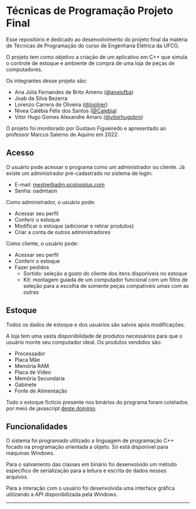 # Técnicas de Programação Projeto Final

Esse repositório é dedicado ao desenvolvimento do projeto final da matéria de Técnicas de Programação do curso de Engenharia Elétrica da UFCG.

O projeto tem como objetivo a criação de um aplicativo em C++ que simula o controle de estoque e ambiente de compra de uma loja de peças de computadores.

Os integrantes desse projeto são:
- Ana Júlia Fernandes de Brito Ameno ([@anajufba](https://github.com/anajufba))
- Joab da Silva Bezerra
- Lorenzo Carrera de Oliveira ([@loolirer](https://github.com/loolirer))
- Nívea Calébia Félix dos Santos ([@Calebia](https://github.com/Calebia))
- Vitor Hugo Gomes Alexandre Amaro ([@vitorhugobrn](https://github.com/vitorhugobrn))

O projeto foi monitorado por Gustavo Figueiredo e apresentado ao professor Marcus Salerno de Aquino em 2022.

## Acesso

O usuário pode acessar o programa como um administrador ou cliente. Já existe um administrador pré-cadastrado no sistema de login:
- E-mail: mestre@adm.pcplusplus.com
- Senha: oadmtaon

Como administrador, o usuário pode:
- Acessar seu perfil
- Conferir o estoque
- Modificar o estoque (adicionar e retirar produtos)
- Criar a conta de outros administradores

Como cliente, o usuário pode:
- Acessar seu perfil
- Conferir o estoque
- Fazer pedidos
  - Sortido: seleção a gosto do cliente dos itens disponíveis no estoque
  - Kit: montagem guiada de um computador funcional com um filtro de seleção para a escolha de somente peças compatíveis umas com as outras

## Estoque

Todos os dados de estoque e dos usuários são salvos após modificações.

A loja tem uma vasta disponibilidade de produtos necessários para que o usuário monte seu computador ideal. Os produtos vendidos são:
- Processador
- Placa Mãe
- Memória RAM
- Placa de Vídeo
- Memória Secundária
- Gabinete
- Fonte de Alimentação

Todo o estoque fictício presente nos binários do programa foram coletados por meio de javascript [deste domínio](https://pcpartpicker.com).

## Funcionalidades

O sistema foi programado utilizado a linguagem de programação C++ focado na programação orientada a objeto. Só está disponível para máquinas Windows.

Para o salvamento das classes em binário foi desenvolvido um método específico de serialização para a leitura e escrita de dados nesses arquivos.

Para a interação com o usuário foi desenvolvida uma interface gráfica utilizando a API disponibilizada pela Windows.

---
